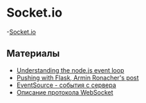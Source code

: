 Socket.io
===

-[Socket.io](http://socket.io/get-started/)

Материалы
--

- [Understanding the node.js event loop](http://blog.mixu.net/2011/02/01/understanding-the-node-js-event-loop/)
- [Pushing with Flask, Armin Ronacher's post](http://lucumr.pocoo.org/2012/8/5/stateless-and-proud/)
- [EventSource - события с сервера](http://learn.javascript.ru/server-sent-events)
- [Описание протокола WebSocket](http://learn.javascript.ru/websockets)
